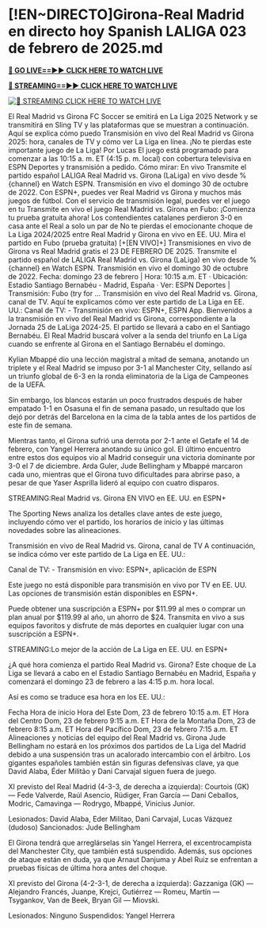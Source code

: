 # [!EN~DIRECTO]Girona-Real Madrid en directo hoy Spanish LALIGA 023 de febrero de 2025.md

**[🔴 GO LIVE==►► CLICK HERE TO WATCH LIVE](https://sushi-hour.blogspot.com/2025/02/soccer.html)**

**[🔴 STREAMING==►► CLICK HERE TO WATCH LIVE](https://sushi-hour.blogspot.com/2025/02/soccer.html)**

[![🔴 STREAMING CLICK HERE TO WATCH LIVE](https://blogger.googleusercontent.com/img/b/R29vZ2xl/AVvXsEiRpcxFFZMMTQJrucbc7W_PpOeHAAvL7i57WfnM-mI5TuD1e0jdacmEjLoYHYoR-T8sPzooCOApq6mHdX6ieT1MIGDBOap5u0G8q3ANgYrorrNaog8orgjYtsXbFb8OLatZD8ebcbbYw5GEpWMqCalvfjLnjOyPGpCWy03E7xe53v8rLkfpGce8TW2TJ4SV/s320/szxdcfgvbjnk.gif)](https://sushi-hour.blogspot.com/2025/02/soccer.html)


El Real Madrid vs Girona FC Soccer se emitirá en La Liga 2025 Network y se transmitirá en Sling TV y las plataformas que se muestran a continuación. Aquí se explica cómo puedo
Transmisión en vivo del Real Madrid vs Girona 2025: hora, canales de TV y cómo ver La Liga en línea. ¡No te pierdas este importante juego de La Liga! Por Lucas
El juego está programado para comenzar a las 10:15 a. m. ET (4:15 p. m. local) con cobertura televisiva en ESPN Deportes y transmisión a pedido. Cómo mirar: En vivo
Transmite el partido español LALIGA Real Madrid vs. Girona (LaLiga) en vivo desde %{channel} en Watch ESPN. Transmisión en vivo el domingo 30 de octubre de 2022.
Con ESPN+, puedes ver Real Madrid vs Girona y muchos más juegos de fútbol. Con el servicio de transmisión legal, puedes ver el juego en tu
Transmite en vivo el juego Real Madrid vs. Girona en Fubo: ¡Comienza tu prueba gratuita ahora! Los contendientes catalanes perdieron 3-0 en casa ante el Real a solo un par de
No te pierdas el emocionante choque de La Liga 2024/2025 entre Real Madrid y Girona en vivo en EE. UU. Mira el partido en Fubo (prueba gratuita)
[+[EN VIVO]+] Transmisiones en vivo de Girona vs Real Madrid gratis el 23 DE FEBRERO DE 2025.
Transmite el partido español de LALIGA Real Madrid vs. Girona (LaLiga) en vivo desde %{channel} en Watch ESPN. Transmisión en vivo el domingo 30 de octubre de 2022.
Fecha: domingo 23 de febrero | Hora: 10:15 a.m. ET · Ubicación: Estadio Santiago Bernabéu - Madrid, España · Ver: ESPN Deportes | Transmisión: Fubo (try for ...
Transmisión en vivo del Real Madrid vs. Girona, canal de TV. Aquí te explicamos cómo ver este partido de La Liga en EE. UU.: Canal de TV: - Transmisión en vivo: ESPN+, ESPN App.
Bienvenidos a la transmisión en vivo del Real Madrid vs Girona, correspondiente a la Jornada 25 de LaLiga 2024-25. El partido se llevará a cabo en el Santiago Bernabéu.
El Real Madrid buscará volver a la senda del triunfo en La Liga cuando se enfrente al Girona en el Santiago Bernabéu el domingo.

Kylian Mbappé dio una lección magistral a mitad de semana, anotando un triplete y el Real Madrid se impuso por 3-1 al Manchester City, sellando así un triunfo global de 6-3 en la ronda eliminatoria de la Liga de Campeones de la UEFA.

Sin embargo, los blancos estarán un poco frustrados después de haber empatado 1-1 en Osasuna el fin de semana pasado, un resultado que los dejó por detrás del Barcelona en la cima de la tabla antes de los partidos de este fin de semana.

Mientras tanto, el Girona sufrió una derrota por 2-1 ante el Getafe el 14 de febrero, con Yangel Herrera anotando su único gol. El último encuentro entre estos dos equipos vio al Madrid conseguir una victoria dominante por 3-0 el 7 de diciembre. Arda Guler, Jude Bellingham y Mbappé marcaron cada uno, mientras que el Girona tuvo dificultades para abrirse paso, a pesar de que Yaser Asprilla lideró al equipo con cuatro disparos.

STREAMING:Real Madrid vs. Girona EN VIVO en EE. UU. en ESPN+

The Sporting News analiza los detalles clave antes de este juego, incluyendo cómo ver el partido, los horarios de inicio y las últimas novedades sobre las alineaciones.

Transmisión en vivo de Real Madrid vs. Girona, canal de TV
A continuación, se indica cómo ver este partido de La Liga en EE. UU.:

Canal de TV: -
Transmisión en vivo: ESPN+, aplicación de ESPN

Este juego no está disponible para transmisión en vivo por TV en EE. UU. Las opciones de transmisión están disponibles en ESPN+.

Puede obtener una suscripción a ESPN+ por $11.99 al mes o comprar un plan anual por $119.99 al año, un ahorro de $24. Transmita en vivo a sus equipos favoritos y disfrute de más deportes en cualquier lugar con una suscripción a ESPN+.

STREAMING:Lo mejor de la acción de La Liga en EE. UU. en ESPN+

¿A qué hora comienza el partido Real Madrid vs. Girona?
Este choque de La Liga se llevará a cabo en el Estadio Santiago Bernabéu en Madrid, España y comenzará el domingo 23 de febrero a las 4:15 p.m. hora local.

Así es como se traduce esa hora en los EE. UU.:

Fecha Hora de inicio
Hora del Este Dom, 23 de febrero 10:15 a.m. ET
Hora del Centro Dom, 23 de febrero 9:15 a.m. ET
Hora de la Montaña Dom, 23 de febrero 8:15 a.m. ET
Hora del Pacífico Dom, 23 de febrero 7:15 a.m. ET
Alineaciones y noticias del equipo del Real Madrid vs. Girona
Jude Bellingham no estará en los próximos dos partidos de La Liga del Madrid debido a una suspensión tras un acalorado intercambio con el árbitro. Los gigantes españoles también están sin figuras defensivas clave, ya que David Alaba, Éder Militão y Dani Carvajal siguen fuera de juego.

XI previsto del Real Madrid (4-3-3, de derecha a izquierda): Courtois (GK) — Fede Valverde, Raúl Asencio, Rüdiger, Fran García — Dani Ceballos, Modric, Camavinga — Rodrygo, Mbappé, Vinicius Junior.

Lesionados: David Alaba, Eder Militao, Dani Carvajal, Lucas Vázquez (dudoso)
Sancionados: Jude Bellingham

El Girona tendrá que arreglárselas sin Yangel Herrera, el excentrocampista del Manchester City, que también está suspendido. Además, sus opciones de ataque están en duda, ya que Arnaut Danjuma y Abel Ruiz se enfrentan a pruebas físicas de última hora antes del choque.

XI previsto del Girona (4-2-3-1, de derecha a izquierda): Gazzaniga (GK) — Alejandro Francés, Juanpe, Krejci, Gutiérrez — Romeu, Martín — Tsygankov, Van de Beek, Bryan Gil — Miovski.

Lesionados: Ninguno
Suspendidos: Yangel Herrera
